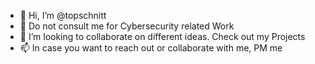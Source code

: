 - 👋 Hi, I’m @topschnitt
- 👀 Do not consult me for Cybersecurity related Work
- 💞️ I’m looking to collaborate on different ideas. Check out my Projects
- 📫 In case you want to reach out or collaborate with me, PM me
